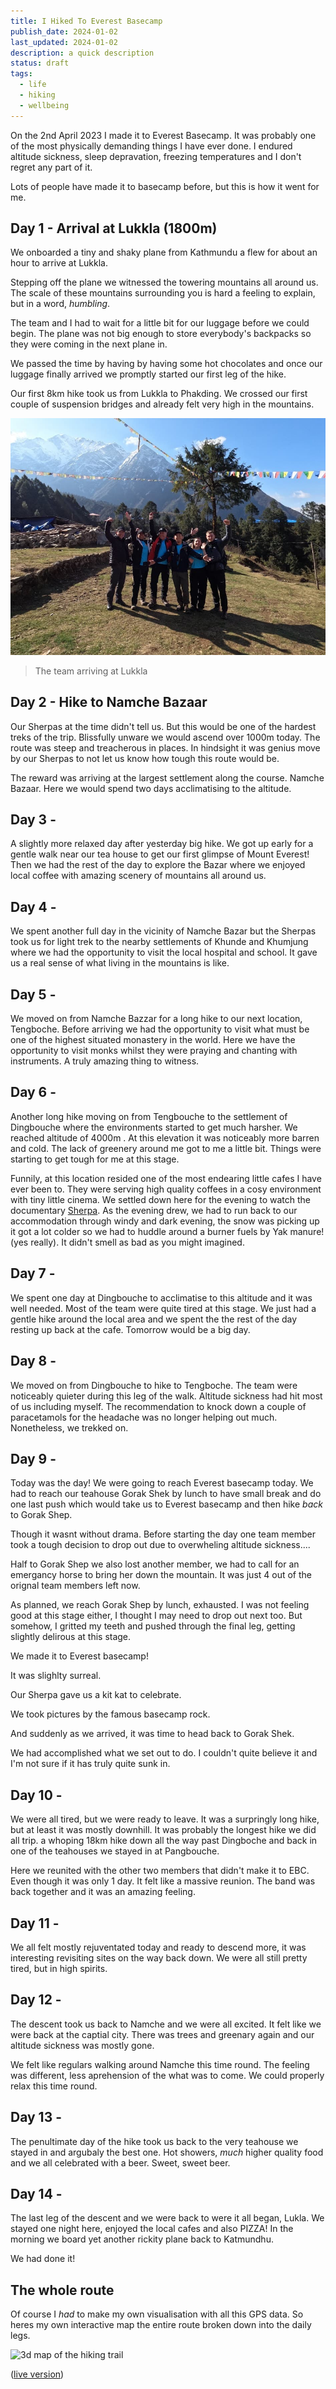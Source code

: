 ```yaml
---
title: I Hiked To Everest Basecamp
publish_date: 2024-01-02
last_updated: 2024-01-02
description: a quick description
status: draft
tags:
  - life
  - hiking
  - wellbeing
---
```

 On the 2nd April 2023 I made it to Everest Basecamp. It was probably one of the most physically demanding things I have ever done. I endured altitude sickness, sleep depravation, freezing temperatures and I don't regret any part of it.

Lots of people have made it to basecamp before, but this is how it went for me.  

## Day 1 - Arrival at Lukkla (1800m)

We onboarded a tiny and shaky plane from Kathmundu a flew for about an hour to arrive at Lukkla. 

Stepping off the plane we witnessed the towering mountains all around us. The scale of these mountains surrounding you is hard a feeling to explain, but in a word, _humbling_.

The team and I had to wait for a little bit for our luggage before we could begin. The plane was not big enough to store everybody's backpacks so they were coming in the next plane in.

We passed the time by having by having some hot chocolates and once our luggage finally arrived we promptly started our first leg of the hike. 

Our first 8km hike took us from Lukkla to Phakding.  We crossed our first couple of suspension bridges and already felt very high in the mountains. 

![the btbc team at lukkla](attachments/GOPR0235.jpg) 
> The team arriving at Lukkla



<div class="strava-embed-placeholder" data-embed-type="activity" data-embed-id="8773766993" data-style="standard"></div>


## Day 2 - Hike to Namche Bazaar

Our Sherpas at the time didn't tell us. But this would be one of the hardest treks of the trip.  Blissfully unware we would ascend over 1000m today. The route was steep and treacherous in places. In hindsight it was genius move by our Sherpas to not let us know how tough this route would be.

The reward was arriving at the largest settlement along the course. Namche Bazaar. Here we would spend two days acclimatising to the altitude.
  

<div class="strava-embed-placeholder" data-embed-type="activity" data-embed-id="8779392541" data-style="standard"></div>

  

## Day 3 -

A slightly more relaxed day after yesterday big hike. We got up early for a gentle walk near our tea house to get our first glimpse of Mount Everest! Then we had the rest of the day to explore the Bazar where we enjoyed local coffee with amazing scenery of mountains all around us.

<div class="strava-embed-placeholder" data-embed-type="activity" data-embed-id="8783863155" data-style="standard"></div>

  

## Day 4 -

We spent another full day  in the vicinity of Namche Bazar but the Sherpas took us for  light trek  to the nearby settlements of Khunde and Khumjung where we had the opportunity to visit the local hospital and school. It gave us a real sense of what living in the mountains is like.
  

<div class="strava-embed-placeholder" data-embed-type="activity" data-embed-id="8784362504" data-style="standard"></div>

<div class="strava-embed-placeholder" data-embed-type="activity" data-embed-id="8789974770" data-style="standard"></div>  

<div class="strava-embed-placeholder" data-embed-type="activity" data-embed-id="8789975194" data-style="standard"></div>


## Day 5 -

We moved on from Namche Bazzar for a long hike to our next location, Tengboche. Before arriving we had the opportunity to visit what must be one of the highest situated monastery in the world. Here we have the opportunity to visit monks whilst they were praying and chanting with instruments. A truly amazing thing to witness.

<div class="strava-embed-placeholder" data-embed-type="activity" data-embed-id="8800868630" data-style="standard"></div>

  
## Day 6 -

Another long hike moving on from Tengbouche to the settlement of Dingbouche where the environments started to get much harsher. We reached altitude of 4000m . At this elevation it was noticeably more barren and cold. The lack of greenery around me got to me a little bit. Things were starting to get tough for me at this stage. 

Funnily, at this location resided one of the most endearing little cafes I have ever been  to. They were serving high quality coffees in a cosy environment with tiny little cinema. We settled down here for the evening to watch the documentary  [Sherpa](https://en.wikipedia.org/wiki/Sherpa_(film)). As the evening drew, we had to run back to our accommodation through windy and dark evening, the snow was picking up it got a lot colder so we had to huddle around a burner fuels by Yak manure! (yes really). It didn't smell as bad as you might imagined.

<div class="strava-embed-placeholder" data-embed-type="activity" data-embed-id="8801937278" data-style="standard"></div>

## Day 7 -

We spent one day at Dingbouche to acclimatise to this altitude and it was well needed. Most of the team were quite tired at this stage. We just had a gentle hike around the local area and we spent the the rest of the day resting up back at the cafe. Tomorrow would be a big day.
  
<div class="strava-embed-placeholder" data-embed-type="activity" data-embed-id="8806491990" data-style="standard"></div>

  
## Day 8 -

  We moved on from Dingbouche to hike to Tengboche. The team were noticeably quieter during this leg of the walk. Altitude sickness had hit most of us including myself. The recommendation to knock down a couple of paracetamols for the headache was no longer helping out much. Nonetheless, we trekked on.   

<div class="strava-embed-placeholder" data-embed-type="activity" data-embed-id="8811609867" data-style="standard"></div>


## Day 9 - 

Today was the day! We were going to reach Everest basecamp today. We had to reach our  teahouse Gorak Shek by lunch to have small break and do one last push which would take us to Everest basecamp and then hike _back_ to Gorak Shep.

Though it wasnt without drama. Before starting the day  one team member   took a tough decision to drop out due to  overwheling altitude sickness....

Half to Gorak Shep we also lost another member, we had to call for an emergancy horse to bring her down the mountain.  It was just 4 out of the orignal team members left now. 

As planned, we reach Gorak Shep by lunch, exhausted. I was not feeling good at this stage either, I thought I may need to drop out next too. But somehow, I gritted my teeth and pushed through the final leg, getting slightly delirous at this stage. 

We made it to Everest basecamp!

It was slighlty surreal.

Our Sherpa gave us a kit kat to celebrate.

We took pictures by the famous basecamp rock.

And suddenly as we arrived, it was time to head back to Gorak Shek.

We had accomplished what we set out to do. I couldn't quite believe it and I'm not sure if it has truly quite sunk in.

<div class="strava-embed-placeholder" data-embed-type="activity" data-embed-id="8852888942" data-style="standard"></div>

<div class="strava-embed-placeholder" data-embed-type="activity" data-embed-id="8819257607" data-style="standard"></div>

## Day 10 -

We were all tired, but we were ready to leave.  It was a surpringly long hike, but at least it was mostly downhill. It was probably the longest hike we did all trip. a whoping 18km hike down all the way past Dingboche and back in one of the teahouses we stayed in at Pangbouche. 

Here we reunited with the other two members that didn't make it to EBC. Even though it  was only 1 day. It felt like a massive reunion. The band was back together and it was an amazing feeling.

<div class="strava-embed-placeholder" data-embed-type="activity" data-embed-id="8824344017" data-style="standard"></div>

  

## Day 11 -

We all felt mostly rejuventated today and ready to descend more, it was interesting revisiting sites on the way back down. We were all still pretty tired, but in high spirits.
  

<div class="strava-embed-placeholder" data-embed-type="activity" data-embed-id="8829287149" data-style="standard"></div>

  

## Day 12 -

The descent took us back to Namche and we were all excited. It felt like we were back at the captial city. There was trees and greenary again and our altitude sickness was mostly gone. 

We felt like regulars walking around Namche this time round. The feeling was different, less aprehension of the what was to come. We could properly relax this time round.

<div class="strava-embed-placeholder" data-embed-type="activity" data-embed-id="8835095144" data-style="standard"></div>

  

## Day 13 -

  The penultimate day of the hike took us back to the very teahouse we stayed in and argubaly the best one. Hot showers, _much_ higher quality food and we all celebrated with a beer. Sweet, sweet beer.
  

<div class="strava-embed-placeholder" data-embed-type="activity" data-embed-id="8841006070" data-style="standard"></div>

  

## Day 14 -

The last leg of the descent and we were back to were it all began, Lukla. We stayed one night here, enjoyed the local cafes and also PIZZA! In the morning we board yet another rickity plane back to Katmundhu.

We had done it!  

<div class="strava-embed-placeholder" data-embed-type="activity" data-embed-id="8845817389" data-style="standard"></div>

    

## The whole route

  

Of course I _had_ to make my own visualisation with all this GPS data. So heres my own interactive map the entire route broken down into the daily legs.

![3d map of the hiking trail](attachments/interative-hike-map.gif)


([live version](https://btbc-2023-data-viz.vercel.app/))

  

<script defer src="https://strava-embeds.com/embed.js"></script>